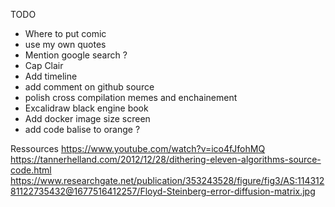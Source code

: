 TODO
- Where to put comic
- use my own quotes
- Mention google search ? 
- Cap Clair
- Add timeline
- add comment on github source
- polish cross compilation memes and enchainement
- Excalidraw black engine book
- Add docker image size screen
- add code balise to orange ?

Ressources
https://www.youtube.com/watch?v=ico4fJfohMQ
https://tannerhelland.com/2012/12/28/dithering-eleven-algorithms-source-code.html
https://www.researchgate.net/publication/353243528/figure/fig3/AS:11431281122735432@1677516412257/Floyd-Steinberg-error-diffusion-matrix.jpg



